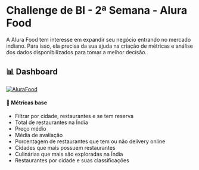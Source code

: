 # Challenge de BI - 2ª Semana - Alura Food
A Alura Food tem interesse em expandir seu negócio entrando no mercado indiano. Para isso, ela precisa da sua ajuda na criação de métricas e análise dos dados disponibilizados para tomar a melhor decisão.

## 📊 Dashboard


<a href="https://app.powerbi.com/view?r=eyJrIjoiZjc0YjdmMTItMDc3Yy00ODhjLTljZTItM2M1ZTI5ODYyYWVjIiwidCI6IjJmYWRmOGZiLWQwY2MtNDUxYS1iZjQ3LTdiYTc3ODkwZTk4NCJ9&pageName=ReportSection30e1b058fb4158069294" target="_blank">![AluraFood](https://github.com/lguicarvalho/AluraFood/blob/main/%C3%8Dcones/AluraFood%20Gif.gif "AluraFood Dashboard")</a>

#### 📏 Métricas base
* Filtrar por cidade, restaurantes e se tem reserva
* Total de restaurantes na Índia
* Preço médio
* Média de avaliação
* Porcentagem de restaurantes que tem ou não delivery online
* Cidades que mais possuem restaurantes
* Culinárias que mais são exploradas na Índia
* Restaurantes por cidade e suas classificações


